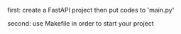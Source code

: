 first:
  create a FastAPI project then put codes to 'main.py'


second:
  use Makefile in order to start your project


